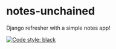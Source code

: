 # notes-unchained

Django refresher with a simple notes app!

[![Code style: black](https://img.shields.io/badge/code%20style-black-000000.svg)](https://github.com/psf/black)
